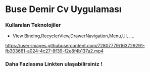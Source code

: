 # Buse Demir Cv Uygulaması 

### Kullanılan Teknolojiler
* View Binding,RecyclerView,DrawerNavigation,Menu,UI, .... 



https://user-images.githubusercontent.com/72807779/163729291-fb303661-a024-4c27-8f39-f2e8f4b137a2.mp4

### Daha Fazlasına Linkten ulaşabilirsiniz ! 

